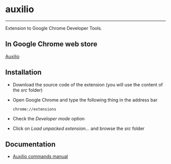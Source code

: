 # auxilio

- - -

Extension to Google Chrome Developer Tools.

## In Google Chrome web store

[Auxilio](https://chrome.google.com/webstore/detail/auxilio/ddkgloamdhkoohfgmopdicfcinddpnhh)

## Installation

  - Download the source code of the extension (you will use the content of the *src* folder)
  - Open Google Chrome and type the following thing in the address bar

		chrome://extensions

  - Check the *Developer mode* option
  - Click on *Load unpacked extension...* and browse the *src* folder

## Documentation

  - [Auxilio commands manual](https://github.com/krasimir/auxilio/blob/master/commands.md)